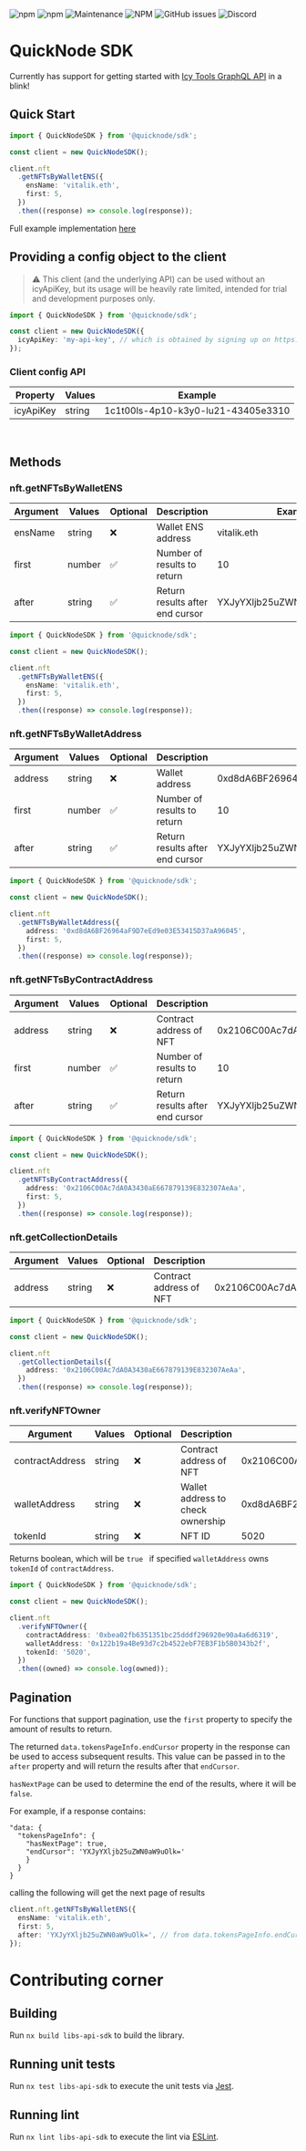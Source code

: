 ![npm](https://img.shields.io/npm/dm/@quicknode/sdk)
![npm](https://img.shields.io/npm/v/@quicknode/sdk?color=g)
![Maintenance](https://img.shields.io/maintenance/yes/2022?color=g)
![NPM](https://img.shields.io/npm/l/@quicknode/sdk?color=g)
![GitHub issues](https://img.shields.io/github/issues-raw/quiknode-labs/qn-oss?color=g)
![Discord](https://img.shields.io/discord/880505845090250794?color=g)

# QuickNode SDK

Currently has support for getting started with [Icy Tools GraphQL API](https://developers.icy.tools/) in a blink!

## Quick Start

```ts
import { QuickNodeSDK } from '@quicknode/sdk';

const client = new QuickNodeSDK();

client.nft
  .getNFTsByWalletENS({
    ensName: 'vitalik.eth',
    first: 5,
  })
  .then((response) => console.log(response));
```

Full example implementation [here](https://github.com/quiknode-labs/qn-oss/tree/main/packages/apps/examples/nft-sdk)

## Providing a config object to the client

> :warning: This client (and the underlying API) can be used without an icyApiKey, but its usage will be heavily rate limited, intended for trial and development purposes only.

```ts
import { QuickNodeSDK } from '@quicknode/sdk';

const client = new QuickNodeSDK({
  icyApiKey: 'my-api-key', // which is obtained by signing up on https://developers.icy.tools/
});
```

### Client config API

| Property  | Values | Example                            |
| --------- | ------ | ---------------------------------- |
| icyApiKey | string | 1c1t00ls-4p10-k3y0-lu21-43405e3310 |

<br>

## Methods

### nft.getNFTsByWalletENS

| Argument | Values | Optional | Description                     | Example                     |
| -------- | ------ | -------- | ------------------------------- | --------------------------- |
| ensName  | string | ❌       | Wallet ENS address              | vitalik.eth                 |
| first    | number | ✅       | Number of results to return     | 10                          |
| after    | string | ✅       | Return results after end cursor | YXJyYXljb25uZWN0aW9uOjUwNQ= |

```ts
import { QuickNodeSDK } from '@quicknode/sdk';

const client = new QuickNodeSDK();

client.nft
  .getNFTsByWalletENS({
    ensName: 'vitalik.eth',
    first: 5,
  })
  .then((response) => console.log(response));
```

### nft.getNFTsByWalletAddress

| Argument | Values | Optional | Description                     | Example                                    |
| -------- | ------ | -------- | ------------------------------- | ------------------------------------------ |
| address  | string | ❌       | Wallet address                  | 0xd8dA6BF26964aF9D7eEd9e03E53415D37aA96045 |
| first    | number | ✅       | Number of results to return     | 10                                         |
| after    | string | ✅       | Return results after end cursor | YXJyYXljb25uZWN0aW9uOjUwNQ=                |

```ts
import { QuickNodeSDK } from '@quicknode/sdk';

const client = new QuickNodeSDK();

client.nft
  .getNFTsByWalletAddress({
    address: '0xd8dA6BF26964aF9D7eEd9e03E53415D37aA96045',
    first: 5,
  })
  .then((response) => console.log(response));
```

### nft.getNFTsByContractAddress

| Argument | Values | Optional | Description                     | Example                                    |
| -------- | ------ | -------- | ------------------------------- | ------------------------------------------ |
| address  | string | ❌       | Contract address of NFT         | 0x2106C00Ac7dA0A3430aE667879139E832307AeAa |
| first    | number | ✅       | Number of results to return     | 10                                         |
| after    | string | ✅       | Return results after end cursor | YXJyYXljb25uZWN0aW9uOjUwNQ=                |

```ts
import { QuickNodeSDK } from '@quicknode/sdk';

const client = new QuickNodeSDK();

client.nft
  .getNFTsByContractAddress({
    address: '0x2106C00Ac7dA0A3430aE667879139E832307AeAa',
    first: 5,
  })
  .then((response) => console.log(response));
```

### nft.getCollectionDetails

| Argument | Values | Optional | Description             | Example                                    |
| -------- | ------ | -------- | ----------------------- | ------------------------------------------ |
| address  | string | ❌       | Contract address of NFT | 0x2106C00Ac7dA0A3430aE667879139E832307AeAa |

```ts
import { QuickNodeSDK } from '@quicknode/sdk';

const client = new QuickNodeSDK();

client.nft
  .getCollectionDetails({
    address: '0x2106C00Ac7dA0A3430aE667879139E832307AeAa',
  })
  .then((response) => console.log(response));
```

### nft.verifyNFTOwner

| Argument        | Values | Optional | Description                       | Example                                    |
| --------------- | ------ | -------- | --------------------------------- | ------------------------------------------ |
| contractAddress | string | ❌       | Contract address of NFT           | 0x2106C00Ac7dA0A3430aE667879139E832307AeAa |
| walletAddress   | string | ❌       | Wallet address to check ownership | 0xd8dA6BF26964aF9D7eEd9e03E53415D37aA96045 |
| tokenId         | string | ❌       | NFT ID                            | 5020                                       |

Returns boolean, which will be `true ` if specified `walletAddress` owns `tokenId` of `contractAddress`.

```ts
import { QuickNodeSDK } from '@quicknode/sdk';

const client = new QuickNodeSDK();

client.nft
  .verifyNFTOwner({
    contractAddress: '0xbea02fb6351351bc25dddf296920e90a4a6d6319',
    walletAddress: '0x122b19a4Be93d7c2b4522ebF7EB3F1b5B0343b2f',
    tokenId: '5020',
  })
  .then((owned) => console.log(owned));
```

## Pagination

For functions that support pagination, use the `first` property to specify the amount of results to return.

The returned `data.tokensPageInfo.endCursor` property in the response can be used to access subsequent results. This value can be passed in to the `after` property and will return the results after that `endCursor`.

`hasNextPage` can be used to determine the end of the results, where it will be `false`.

For example, if a response contains:

```
"data: {
  "tokensPageInfo": {
    "hasNextPage": true,
    "endCursor": 'YXJyYXljb25uZWN0aW9uOlk='
    }
  }
}
```

calling the following will get the next page of results

```typescript
client.nft.getNFTsByWalletENS({
  ensName: 'vitalik.eth',
  first: 5,
  after: 'YXJyYXljb25uZWN0aW9uOlk=', // from data.tokensPageInfo.endCursor in response
});
```

# Contributing corner

## Building

Run `nx build libs-api-sdk` to build the library.

## Running unit tests

Run `nx test libs-api-sdk` to execute the unit tests via [Jest](https://jestjs.io).

## Running lint

Run `nx lint libs-api-sdk` to execute the lint via [ESLint](https://eslint.org/).
